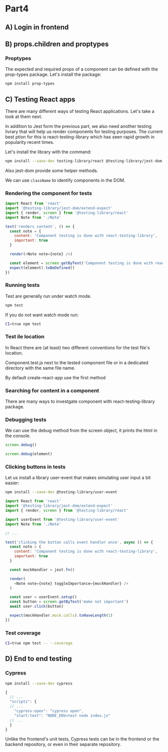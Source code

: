 # Part4

## A) Login in frontend
## B) props.children and proptypes

### Proptypes

The expected and required props of a component can be defined with the prop-types package. Let's install the package:

```bash
npm install prop-types
```

## C) Testing React apps

There are many different ways of testing React applications. Let's take a look at them next.

In addition to Jest form the previous part, we also need another testing livrary that will help us render components for testing purposes. The current best ption for this is react-testing-library which has seen rapid growth in popularity recent times.

Let's install the library with the command:

```bash
npm install --save-dev testing-library/react @testing-library/jest-dom
```

Also jest-dom provide some helper methods.

We can use `className` to identify components in the DOM.

### Rendering the component for tests

```js
import React from 'react'
import '@testing-library/jest-dom/extend-expect'
import { render, screen } from '@testing-library/react'
import Note from './Note'

test('renders content', () => {
  const note = {
    content: 'Component testing is done with react-testing-library',
    important: true
  }

  render(<Note note={note} />)

  const element = screen.getByText('Component testing is done with react-testing-library')
  expect(element).toBeDefined()
})
```

### Running tests

Test are generally run under watch mode.

```bash
npm test
```

If you do not want watch mode run:

```bash
CI=true npm test
```

### Test ile location

In React there are (at least) two different conventions for the test file's location.

Component.test.js next to the tested component file or in a dedicated directory with the same file name.

By default create-react-app use the first method

### Searching for content in a component

There are many ways to investgate component with react-testing-library package.

### Debugging tests

We can use the debug method from the screen object, it prints the html in the console.

```js
screen.debug()

screen.debug(element)
```

### Clicking buttons in tests

Let us install a library user-event that makes simulating user input a bit easier:

```bash
npm install --save-dev @testing-library/user-event
```

```js
import React from 'react'
import '@testing-library/jest-dom/extend-expect'
import { render, screen } from '@testing-library/react'

import userEvent from '@testing-library/user-event'
import Note from './Note'

// ...

test('clicking the button calls event handler once', async () => {
  const note = {
    content: 'Component testing is done with react-testing-library',
    important: true
  }

  const mockHandler = jest.fn()

  render(
    <Note note={note} toggleImportance={mockHandler} />
  )

  const user = userEvent.setup()
  const button = screen.getByText('make not important')
  await user.click(button)

  expect(mockHandler.mock.calls).toHaveLength(1)
})
```

### Test coverage

```bash
CI=true npm test -- --coverage
```

## D) End to end testing

### Cypress

```bash
npm install --save-dev cypress
```

```js
{
  // ...
  "scripts": {
  // ...
    "cypress:open": "cypress open",
    "start:test": "NODE_ENV=test node index.js"
  // ...
  }
}
```

Unlike the frontend's unit tests, Cypress tests can be in the frontend or the backend repository, or even in their separate repository.

